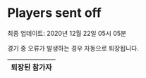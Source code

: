 # Players sent off
최종 업데이트: 2020년 12월 22일 05시 05분


경기 중 오류가 발생하는 경우 자동으로 퇴장됩니다.


| 퇴장된 참가자 |
|:---:|